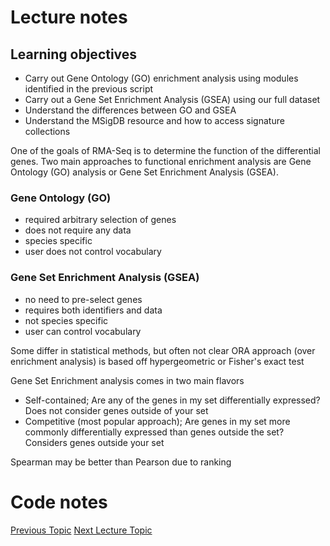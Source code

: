 # Lecture notes
## Learning objectives
- Carry out Gene Ontology (GO) enrichment analysis using modules identified in the previous script
- Carry out a Gene Set Enrichment Analysis (GSEA) using our full dataset
- Understand the differences between GO and GSEA
- Understand the MSigDB resource and how to access signature collections

One of the goals of RMA-Seq is to determine the function of the differential genes. Two main approaches to functional enrichment analysis are Gene Ontology (GO) analysis or Gene Set Enrichment Analysis (GSEA). 

### Gene Ontology (GO)
- required arbitrary selection of genes
- does not require any data
- species specific
- user does not control vocabulary

### Gene Set Enrichment Analysis (GSEA)
- no need to pre-select genes
- requires both identifiers and data
- not species specific
- user can control vocabulary

Some differ in statistical methods, but often not clear
ORA approach (over enrichment analysis) is based off hypergeometric or Fisher's exact test

Gene Set Enrichment analysis comes in two main flavors
- Self-contained; Are any of the genes in my set differentially expressed? Does not consider genes outside of your set
- Competitive (most popular approach); Are genes in my set more commonly differentially expressed than genes outside the set? Considers genes outside your set

Spearman may be better than Pearson due to ranking

# Code notes

[Previous Topic](../Lecture10:ModuleID/Lecture10.md)
[Next Lecture Topic](../Lecture12:RMarkdown/Lecture12.md)